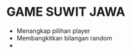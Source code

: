 <h1>GAME SUWIT JAWA</h1>

<ul>
    <li>Menangkap pilihan player</li>
    <li>Membangkitkan bilangan random</li>
    <li></li>
</ul>